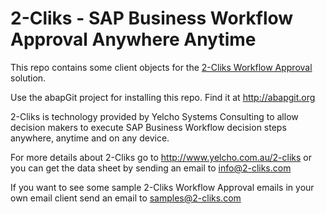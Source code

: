 2-Cliks - SAP Business Workflow Approval Anywhere Anytime
=========================================================

This repo contains some client objects for the [2-Cliks Workflow Approval](http://yelcho.github.io/2-Cliks/) solution.

Use the abapGit project for installing this repo. Find it at http://abapgit.org

2-Cliks is technology provided by Yelcho Systems Consulting to allow decision makers
to execute SAP Business Workflow decision steps anywhere, anytime and on any device.

For more details about 2-Cliks go to http://www.yelcho.com.au/2-cliks or you can get
the data sheet by sending an email to info@2-cliks.com

If you want to see some sample 2-Cliks Workflow Approval emails in your own email
client send an email to samples@2-cliks.com
